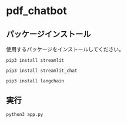 # pdf_chatbot
## パッケージインストール
使用するパッケージをインストールしてください。
```
pip3 install streamlit 
```
```
pip3 install streamlit_chat
```
```
pip3 install langchain
```
## 実行
```
python3 app.py
```
